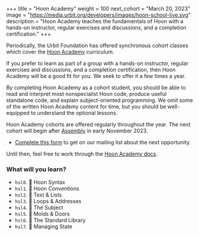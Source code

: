 +++
title = "Hoon Academy"
weight = 100
next_cohort = "March 20, 2023"
image = "https://media.urbit.org/developers/images/hoon-school-live.svg"
description = "Hoon Academy teaches the fundamentals of Hoon with a hands-on instructor, regular exercises and discussions, and a completion certification."
+++

Periodically, the Urbit Foundation has offered synchronous cohort classes which
cover the [Hoon Academy](/courses/hoon-school) curriculum.

If you prefer to learn as part of a group with a hands-on instructor, regular
exercises and discussions, and a completion certification, then Hoon Academy
will be a good fit for you.  We seek to offer it a few times a year.

By completing Hoon Academy as a cohort student, you should be able to read and
interpret most nonspecialist Hoon code, produce useful standalone code, and
explain subject-oriented programming.  We omit some of the written Hoon Academy
content for time, but you should be well-equipped to understand the optional
lessons.

Hoon Academy cohorts are offered regularly throughout the year.  The next cohort
will begin after [Assembly](https://assembly.urbit.org) in early November 2023.

- [Complete this form](https://forms.gle/kgiPckuHaVtJng9r5) to get on our
  mailing list about the next opportunity.

Until then, feel free to work through the [Hoon Academy
docs](/courses/hoon-school).


###  What will you learn?

-   `hsl0`. 🌺 Hoon Syntax
-   `hsl1`. 🌿 Hoon Conventions
-   `hsl2`. 🌵 Text & Lists
-   `hsl3`. 🌳 Loops & Addresses
-   `hsl4`. 🌻 The Subject
-   `hsl5`. 🍁 Molds & Doors
-   `hsl6`. 🌹 The Standard Library
-   `hsl7`. 🌲 Managing State
